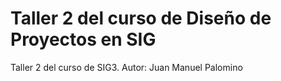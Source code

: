 # Taller 2 del curso de Diseño de Proyectos en SIG
Taller 2 del curso de SIG3. Autor: Juan Manuel Palomino
